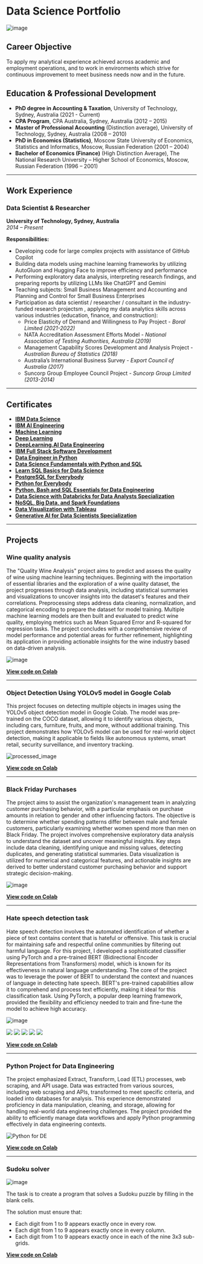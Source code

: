 # Data Science Portfolio
![image](https://github.com/Michael-S777/portfolio/assets/61314039/73fe024d-14de-4e18-9fd4-7d1bd357e0cf)


## Career Objective
To apply my analytical experience achieved across academic and employment operations, and to work in environments which strive for continuous improvement to meet business needs now and in the future.

## Education & Professional Development

- **PhD degree in Accounting & Taxation**, University of Technology, Sydney, Australia (2021 - Current)
- **CPA Program**,
  CPA Australia, Sydney, Australia (2012 – 2015)
- **Master of Professional Accounting** (Distinction average),
  University of Technology, Sydney, Australia (2008 – 2010)
- **PhD in Economics (Statistics)**,
  Moscow State University of Economics, Statistics and Informatics, Moscow, Russian Federation (2001 – 2004)
- **Bachelor of Economics (Finance)** (High Distinction Average),
  The National Research University – Higher School of Economics, Moscow, Russian Federation (1996 – 2001)

---
## Work Experience

### Data Scientist & Researcher
**University of Technology, Sydney, Australia**  
*2014 – Present*

**Responsibilities:**
- Developing code for large complex projects with assistance of GitHub Copilot 
- Building data models using machine learning frameworks by utilizing AutoGluon and Hugging Face to improve efficiency and performance
- Performing exploratory data analysis, interpreting research findings, and preparing reports by utilizing LLMs like ChatGPT and Gemini
- Teaching subjects: Small Business Management and Accounting and Planning and Control for Small Business Enterprises
- Participation as data scientist / researcher / consultant in the industry-funded research projectsm , applying my data analytics skills across various industries (education, finance, and construction):
   - Price Elasticity of Demand and Willingness to Pay Project  - *Boral Limited (2021-2022)*
   - NATA Accreditation Assessment Efforts Model - *National Association of Testing Authorities, Australia (2019)*
  - Management Capability Scores Development and Analysis Project - *Australian Bureau of Statistics (2018)*
  - Australia’s International Business Survey - *Export Council of Australia (2017)*
  - Suncorp Group Employee Council Project - *Suncorp Group Limited (2013-2014)*

--- 
## Certificates
- **[IBM Data Science](https://www.coursera.org/account/accomplishments/professional-cert/SP56FSEAQ5ZA)**
- **[IBM AI Engineering](https://github.com/Michael-S777/Python-exercises/blob/main/IBM%20AI%20Engineering.pdf)**
- **[Machine Learning](https://www.coursera.org/account/accomplishments/specialization/MEBN2FNAVPZL)**
- **[Deep Learning](https://www.coursera.org/account/accomplishments/specialization/BAVSUCCGB96R)**
- **[DeepLearning.AI Data Engineering](https://www.coursera.org/account/accomplishments/professional-cert/GXWHKNCQY08O)**
- **[IBM Full Stack Software Development](https://www.coursera.org/account/accomplishments/professional-cert/6J9WSUDD7HNJ)**
- **[Data Engineer in Python](https://www.datacamp.com/statement-of-accomplishment/track/9d517315d67ac2e34c5765717fb7f560d85d69e8?raw=1)**
- **[Data Science Fundamentals with Python and SQL](https://www.coursera.org/account/accomplishments/specialization/29NQSAB3ZAZ7)**
- **[Learn SQL Basics for Data Science](https://www.coursera.org/account/accomplishments/specialization/7JZT6H3TH4HK)**
- **[PostgreSQL for Everybody](https://www.coursera.org/account/accomplishments/specialization/743399HD1JT7)**
- **[Python for Everybody](https://www.coursera.org/account/accomplishments/specialization/N3P27B9BC4G7)**
- **[Python, Bash and SQL Essentials for Data Engineering](https://www.coursera.org/account/accomplishments/specialization/1R860J8ZVAHN)**
- **[Data Science with Databricks for Data Analysts Specialization](https://coursera.org/share/1833c6ce3e91d225bfd509b8a46cedb6)**
- **[NoSQL, Big Data, and Spark Foundations](https://www.coursera.org/account/accomplishments/specialization/AGMONTFA4HAA)**
- **[Data Visualization with Tableau](https://coursera.org/share/08f83118a1d2b0a88affd7037be171bb)**
- **[Generative AI for Data Scientists Specialization](https://www.coursera.org/account/accomplishments/specialization/DPUEDK02C6IJ)**

---
## Projects

### Wine quality analysis
The "Quality Wine Analysis" project aims to predict and assess the quality of wine using machine learning techniques. Beginning with the importation of essential libraries and the exploration of a wine quality dataset, the project progresses through data analysis, including statistical summaries and visualizations to uncover insights into the dataset's features and their correlations. Preprocessing steps address data cleaning, normalization, and categorical encoding to prepare the dataset for model training. Multiple machine learning models are then built and evaluated to predict wine quality, employing metrics such as Mean Squared Error and R-squared for regression tasks. The project concludes with a comprehensive review of model performance and potential areas for further refinement, highlighting its application in providing actionable insights for the wine industry based on data-driven analysis.

![image](https://github.com/user-attachments/assets/54453745-32c9-4394-9a9e-281cc08b5ff8)


**[View code on Colab](https://colab.research.google.com/drive/1icNFHcw1B6Mwi_rgaKRt2QNT6_7mUJWS?usp=sharing)**

---
### Object Detection Using YOLOv5 model in Google Colab
This project focuses on detecting multiple objects in images using the YOLOv5 object detection model in Google Colab. The model was pre-trained on the COCO dataset, allowing it to identify various objects, including cars, furniture, fruits, and more, without additional training. This project demonstrates how YOLOv5 model can be used for real-world object detection, making it applicable to fields like autonomous systems, smart retail, security surveillance, and inventory tracking.

![processed_image](https://github.com/user-attachments/assets/b20e94b6-a5fd-4a14-917c-a63c9fca95d1)


**[View code on Colab](https://colab.research.google.com/drive/1KofFAbshpSBXIBzMqzypi5oUWELDD59S?usp=sharing)**

---
### Black Friday Purchases
The project aims to assist the organization's management team in analyzing customer purchasing behavior, with a particular emphasis on purchase amounts in relation to gender and other influencing factors. The objective is to determine whether spending patterns differ between male and female customers, particularly examining whether women spend more than men on Black Friday. The project involves comprehensive exploratory data analysis to understand the dataset and uncover meaningful insights. Key steps include data cleaning, identifying unique and missing values, detecting duplicates, and generating statistical summaries. Data visualization is utilized for numerical and categorical features, and actionable insights are derived to better understand customer purchasing behavior and support strategic decision-making.

![image](https://github.com/user-attachments/assets/3b1b5fa7-114c-4a50-a2ec-81cd8d861ae5)


**[View code on Colab](https://colab.research.google.com/drive/1DCYDU0KGvloirSs0LgbIYlSirrZoUnkW?usp=sharing)**

---
### Hate speech detection task
Hate speech detection involves the automated identification of whether a piece of text contains content that is hateful or offensive. This task is crucial for maintaining safe and respectful online communities by filtering out harmful language. For this project, I developed a sophisticated classifier using PyTorch and a pre-trained BERT (Bidirectional Encoder Representations from Transformers) model, which is known for its effectiveness in natural language understanding.
The core of the project was to leverage the power of BERT to understand the context and nuances of language in detecting hate speech. BERT's pre-trained capabilities allow it to comprehend and process text efficiently, making it ideal for this classification task. Using PyTorch, a popular deep learning framework, provided the flexibility and efficiency needed to train and fine-tune the model to achieve high accuracy.

![image](https://github.com/user-attachments/assets/77a13acc-dbc6-4ec0-a959-9adb8ff3ba23)


[![](https://img.shields.io/badge/Python-white?logo=Python)](#) [![](https://img.shields.io/badge/Jupyter-white?logo=Jupyter)](#) [![](https://img.shields.io/badge/PyTorch-white?logo=pytorch)](#) [![](https://img.shields.io/badge/Twitter-white?logo=Twitter)](#) [![](https://img.shields.io/badge/HuggingFace_Transformers-white?logo=huggingface)](#)

**[View code on Colab](https://colab.research.google.com/drive/1d_q0vUpgwmbN7imUcdsbuDwJ61OuBjvO?usp=sharing)**

---
### Python Project for Data Engineering
The project emphasized Extract, Transform, Load (ETL) processes, web scraping, and API usage. Data was extracted from various sources, including web scraping and APIs, transformed to meet specific criteria, and loaded into databases for analysis. This experience demonstrated proficiency in data manipulation, cleaning, and storage, allowing for handling real-world data engineering challenges. The project provided the ability to efficiently manage data workflows and apply Python programming effectively in data engineering contexts.

![Python for DE](https://github.com/user-attachments/assets/617f1686-69b5-44e1-b829-b344f148c02a)

**[View code on Colab](https://colab.research.google.com/drive/1Hh-G_HKm93DOQV2QLuwZVIzoy0uX83mP?usp=sharing)**

---
### Sudoku solver
![image](https://github.com/user-attachments/assets/fe72c0b4-fcff-4244-ade4-c04fc65f4e7e)

The task is to create a program that solves a Sudoku puzzle by filling in the blank cells.

The solution must ensure that:

- Each digit from 1 to 9 appears exactly once in every row.
- Each digit from 1 to 9 appears exactly once in every column.
- Each digit from 1 to 9 appears exactly once in each of the nine 3x3 sub-grids.

**[View code on Colab](https://colab.research.google.com/drive/1XG8HPPZ5oSMzKllwFQ1t7OffBgYX9ZJE?usp=sharing)**
